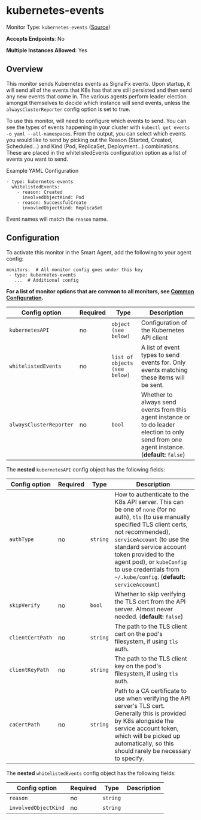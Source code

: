 <!--- GENERATED BY gomplate from scripts/docs/monitor-page.md.tmpl --->

# kubernetes-events

Monitor Type: `kubernetes-events` ([Source](https://github.com/signalfx/signalfx-agent/tree/master/internal/monitors/kubernetes/events))

**Accepts Endpoints**: No

**Multiple Instances Allowed**: Yes

## Overview

This monitor sends Kubernetes events as SignalFx
events.  Upon startup, it will send all of the events that K8s has that are
still persisted and then send any new events that come in.  The various
agents perform leader election amongst themselves to decide which instance
will send events, unless the `alwaysClusterReporter` config option is set to
true.

To use this monitor, will need to configure which events to send. You can
see the types of events happening in your cluster with
`kubectl get events -o yaml --all-namespaces`.
From the output, you can select which events you would like to send by picking
out the Reason (Started, Created, Scheduled...) and
Kind (Pod, ReplicaSet, Deployment...) combinations. These are placed in the
whitelistedEvents configuration option as a list of events you want to send.

Example YAML Configuration

```
- type: kubernetes-events
  whitelistedEvents:
    - reason: Created
      involvedObjectKind: Pod
    - reason: SuccessfulCreate
      invovledObjectKind: ReplicaSet
```

Event names will match the `reason` name.


## Configuration

To activate this monitor in the Smart Agent, add the following to your
agent config:

```
monitors:  # All monitor config goes under this key
 - type: kubernetes-events
   ...  # Additional config
```

**For a list of monitor options that are common to all monitors, see [Common
Configuration](../monitor-config.md#common-configuration).**


| Config option | Required | Type | Description |
| --- | --- | --- | --- |
| `kubernetesAPI` | no | `object (see below)` | Configuration of the Kubernetes API client |
| `whitelistedEvents` | no | `list of objects (see below)` | A list of event types to send events for.  Only events matching these items will be sent. |
| `alwaysClusterReporter` | no | `bool` | Whether to always send events from this agent instance or to do leader election to only send from one agent instance. (**default:** `false`) |


The **nested** `kubernetesAPI` config object has the following fields:

| Config option | Required | Type | Description |
| --- | --- | --- | --- |
| `authType` | no | `string` | How to authenticate to the K8s API server.  This can be one of `none` (for no auth), `tls` (to use manually specified TLS client certs, not recommended), `serviceAccount` (to use the standard service account token provided to the agent pod), or `kubeConfig` to use credentials from `~/.kube/config`. (**default:** `serviceAccount`) |
| `skipVerify` | no | `bool` | Whether to skip verifying the TLS cert from the API server.  Almost never needed. (**default:** `false`) |
| `clientCertPath` | no | `string` | The path to the TLS client cert on the pod's filesystem, if using `tls` auth. |
| `clientKeyPath` | no | `string` | The path to the TLS client key on the pod's filesystem, if using `tls` auth. |
| `caCertPath` | no | `string` | Path to a CA certificate to use when verifying the API server's TLS cert.  Generally this is provided by K8s alongside the service account token, which will be picked up automatically, so this should rarely be necessary to specify. |


The **nested** `whitelistedEvents` config object has the following fields:

| Config option | Required | Type | Description |
| --- | --- | --- | --- |
| `reason` | no | `string` |  |
| `involvedObjectKind` | no | `string` |  |




